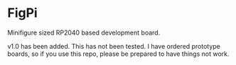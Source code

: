 # FigPi
Minifigure sized RP2040 based development board.

v1.0 has been added.  This has not been tested.  I have ordered prototype boards, so if you use this repo, please be prepared to have things not work.
